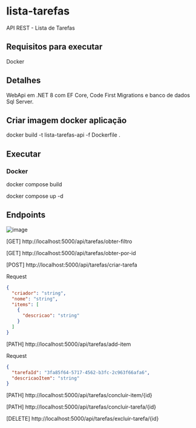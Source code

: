 # lista-tarefas
API REST - Lista de Tarefas

## Requisitos para executar
Docker

## Detalhes
WebApi em .NET 8 com EF Core, Code First Migrations e banco de dados Sql Server.

## Criar imagem docker aplicação
docker build -t lista-tarefas-api -f Dockerfile .

## Executar

### Docker
docker compose build

docker compose up -d

## Endpoints

![image](https://github.com/wallacecosta/lista-tarefas/assets/25742247/4acf9a82-fe34-4db0-839a-d81f6f14327e)

[GET] http://localhost:5000/api/tarefas/obter-filtro

[GET] http://localhost:5000/api/tarefas/obter-por-id

[POST] http://localhost:5000/api/tarefas/criar-tarefa

Request
```json
{
  "criador": "string",
  "nome": "string",
  "items": [
    {
      "descricao": "string"
    }
  ]
}
```

[PATH] http://localhost:5000/api/tarefas/add-item

Request
```json
{
  "tarefaId": "3fa85f64-5717-4562-b3fc-2c963f66afa6",
  "descricaoItem": "string"
}
```

[PATH] http://localhost:5000/api/tarefas/concluir-item/{id}


[PATH] http://localhost:5000/api/tarefas/concluir-tarefa/{id}

[DELETE] http://localhost:5000/api/tarefas/excluir-tarefa/{id}
